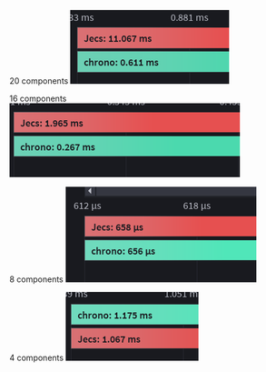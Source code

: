 20 components
![](src/screenshots/20.png)

16 components
![](src/screenshots/16.png)

8 components
![](src/screenshots/8.png)

4 components
![](src/screenshots/4.png)
